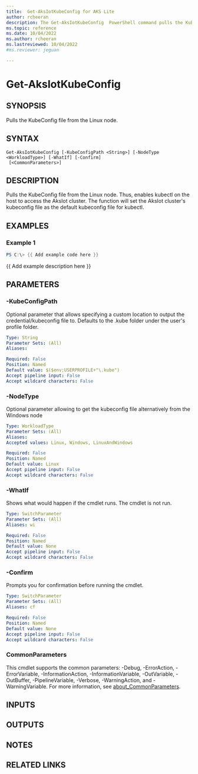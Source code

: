 ```yaml
---
title:  Get-AksIotKubeConfig for AKS Lite
author: rcheeran
description: The Get-AksIotKubeConfig  PowerShell command pulls the KubeConfig file from the Linux node.
ms.topic: reference
ms.date: 10/04/2022
ms.author: rcheeran 
ms.lastreviewed: 10/04/2022
#ms.reviewer: jeguan

---
```


# Get-AksIotKubeConfig

## SYNOPSIS
Pulls the KubeConfig file from the Linux node.

## SYNTAX

```
Get-AksIotKubeConfig [-KubeConfigPath <String>] [-NodeType <WorkloadType>] [-WhatIf] [-Confirm]
 [<CommonParameters>]
```

## DESCRIPTION
Pulls the KubeConfig file from the Linux node.
Thus, enables kubectl on the host to access the AksIot
cluster.
The function will set the AksIot cluster's kubeconfig file as the
default kubeconfig file for kubectl.

## EXAMPLES

### Example 1
```powershell
PS C:\> {{ Add example code here }}
```

{{ Add example description here }}

## PARAMETERS

### -KubeConfigPath
Optional parameter that allows specifying a custom location to output the credential/kubeconfig file to.
Defaults to the .kube folder under the user's profile folder.

```yaml
Type: String
Parameter Sets: (All)
Aliases:

Required: False
Position: Named
Default value: $($env:USERPROFILE+"\.kube")
Accept pipeline input: False
Accept wildcard characters: False
```

### -NodeType
Optional parameter allowing to get the kubeconfig file alternatively from the Windows node

```yaml
Type: WorkloadType
Parameter Sets: (All)
Aliases:
Accepted values: Linux, Windows, LinuxAndWindows

Required: False
Position: Named
Default value: Linux
Accept pipeline input: False
Accept wildcard characters: False
```

### -WhatIf
Shows what would happen if the cmdlet runs.
The cmdlet is not run.

```yaml
Type: SwitchParameter
Parameter Sets: (All)
Aliases: wi

Required: False
Position: Named
Default value: None
Accept pipeline input: False
Accept wildcard characters: False
```

### -Confirm
Prompts you for confirmation before running the cmdlet.

```yaml
Type: SwitchParameter
Parameter Sets: (All)
Aliases: cf

Required: False
Position: Named
Default value: None
Accept pipeline input: False
Accept wildcard characters: False
```

### CommonParameters
This cmdlet supports the common parameters: -Debug, -ErrorAction, -ErrorVariable, -InformationAction, -InformationVariable, -OutVariable, -OutBuffer, -PipelineVariable, -Verbose, -WarningAction, and -WarningVariable. For more information, see [about_CommonParameters](https://go.microsoft.com/fwlink/?LinkID=113216).

## INPUTS

## OUTPUTS

## NOTES

## RELATED LINKS
